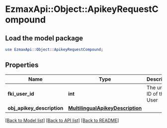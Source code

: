 # EzmaxApi::Object::ApikeyRequestCompound

## Load the model package
```perl
use EzmaxApi::Object::ApikeyRequestCompound;
```

## Properties
Name | Type | Description | Notes
------------ | ------------- | ------------- | -------------
**fki_user_id** | **int** | The unique ID of the User | 
**obj_apikey_description** | [**MultilingualApikeyDescription**](MultilingualApikeyDescription.md) |  | 

[[Back to Model list]](../README.md#documentation-for-models) [[Back to API list]](../README.md#documentation-for-api-endpoints) [[Back to README]](../README.md)


